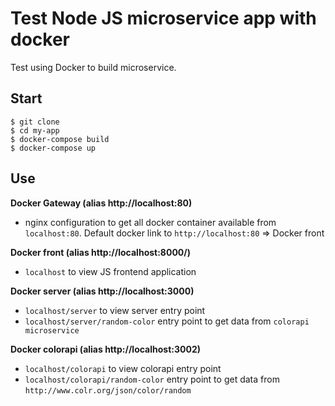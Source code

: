 # Test Node JS microservice app with docker
Test using Docker to build microservice.

## Start
```
$ git clone
$ cd my-app
$ docker-compose build
$ docker-compose up
```


## Use

<b>Docker Gateway (alias http://localhost:80)</b>
- nginx configuration to get all docker container available from `localhost:80`. Default docker link to `http://localhost:80` => Docker front

<b>Docker front (alias http://localhost:8000/)</b>
- `localhost` to view JS frontend application

<b>Docker server (alias http://localhost:3000)</b>
- `localhost/server` to view server entry point
- `localhost/server/random-color` entry point to get data from `colorapi microservice`

<b>Docker colorapi (alias http://localhost:3002)</b>
- `localhost/colorapi` to view colorapi entry point
- `localhost/colorapi/random-color` entry point to get data from `http://www.colr.org/json/color/random`

